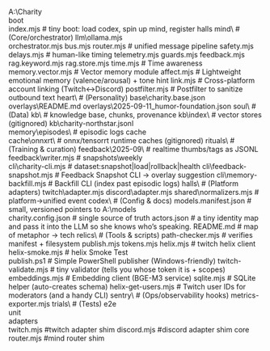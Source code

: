 A:\Charity\
  boot\
    index.mjs                  # tiny boot: load codex, spin up mind, register halls
  mind\                         # (Core/orchestrator)
    llm\ollama.mjs		        
	orchestrator.mjs
    bus.mjs
    router.mjs                  # unified message pipeline
    safety.mjs
    delays.mjs                  # human-like timing
    telemetry.mjs
    guards.mjs
    feedback.mjs
	rag.keyword.mjs
	rag.store.mjs
	time.mjs					# Time awareness
	memory.vector.mjs			# Vector memory module
	affect.mjs					# Lightweight emotional memory (valence/arousal) + tone hint
	link.mjs					# Cross-platform account linking (Twitch↔Discord)
	postfilter.mjs				# Postfilter to sanitize outbound text
  heart\                        # (Personality)
    base\charity.base.json
    overlays\README.md
    overlays\2025-09-11_humor-foundation.json
  soul\                         # (Data)
    kb\                         # knowledge base, chunks, provenance
	kb\index\               	# vector stores (gitignored)
    kb\charity-northstar.jsonl  
	memory\episodes\            # episodic logs
    cache\
	cache\onnxrt\           	# onnx/tensorrt runtime caches (gitignored)	
  rituals\                      # (Training & curation)
    feedback\2025-09\           # realtime thumbs/tags as JSONL
    feedback\writer.mjs			# 
	snapshots\weekly\
    cli\charity-cli.mjs         # dataset:snapshot|load|rollback|health
    cli\feedback-snapshot.mjs	# Feedback Snapshot CLI → overlay suggestion
	cli\memory-backfill.mjs		# Backfill CLI (index past episodic logs)
  halls\                        # (Platform adapters)
    twitch\adapter.mjs
    discord\adapter.mjs
    shared\normalizers.mjs      # platform→unified event
  codex\                        # (Config & docs)
    models.manifest.json    	# small, versioned pointers to A:\models\
    charity.config.json         # single source of truth
	actors.json					# a tiny identity map and pass it into the LLM so she knows who’s speaking.
    README.md                   # map of metaphor → tech
  relics\                       # (Tools & scripts)
    path-checker.mjs        	# verifies manifest + filesystem
    publish.mjs
	tokens.mjs
	helix.mjs					# twitch helix client
	helix-smoke.mjs				# helix Smoke Test	
	publish.ps1					# Simple PowerShell publisher (Windows-friendly)
	twitch-validate.mjs			# tiny validator (tells you whose token it is + scopes)
	embeddings.mjs				# Embedding client (BGE-M3 service)
	sqlite.mjs					# SQLite helper (auto-creates schema)
	helix-get-users.mjs			# Twitch user IDs for moderators (and a handy CLI)
  sentry\                       # (Ops/observability hooks)
    metrics-exporter.mjs
  trials\                       # (Tests)
    e2e\
    unit\
  adapters\
	twitch.mjs					#twitch adapter shim
	discord.mjs					#discord adapter shim
  core\
	router.mjs					#mind router shim